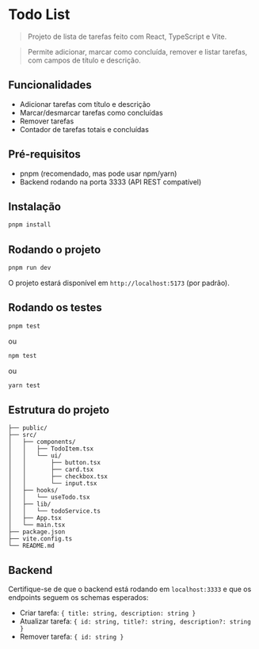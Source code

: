 # Todo List

> Projeto de lista de tarefas feito com React, TypeScript e Vite.

> Permite adicionar, marcar como concluída, remover e listar tarefas, com campos de título e descrição.

## Funcionalidades

- Adicionar tarefas com título e descrição
- Marcar/desmarcar tarefas como concluídas
- Remover tarefas
- Contador de tarefas totais e concluídas

## Pré-requisitos

- pnpm (recomendado, mas pode usar npm/yarn)
- Backend rodando na porta 3333 (API REST compatível)

## Instalação

```bash
pnpm install
```

## Rodando o projeto

```bash
pnpm run dev
```

O projeto estará disponível em `http://localhost:5173` (por padrão).

## Rodando os testes

```bash
pnpm test
```

ou

```bash
npm test
```

ou

```bash
yarn test
```

## Estrutura do projeto

```
├── public/
├── src/
│   ├── components/
│   │   ├── TodoItem.tsx
│   │   └── ui/
│   │       ├── button.tsx
│   │       ├── card.tsx
│   │       ├── checkbox.tsx
│   │       └── input.tsx
│   ├── hooks/
│   │   └── useTodo.tsx
│   ├── lib/
│   │   └── todoService.ts
│   ├── App.tsx
│   └── main.tsx
├── package.json
├── vite.config.ts
└── README.md
```

## Backend

Certifique-se de que o backend está rodando em `localhost:3333` e que os endpoints seguem os schemas esperados:

- Criar tarefa: `{ title: string, description: string }`
- Atualizar tarefa: `{ id: string, title?: string, description?: string }`
- Remover tarefa: `{ id: string }`
